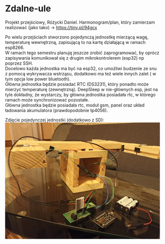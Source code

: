 # Zdalne-ule
Projekt przejściowy, Różycki Daniel. Harmonogram/plan, który zamierzam realizować (jako tako) -> https://tiny.pl/94gcx

Po wielu przejściach stworzono pojedynczą jednostkę mierzącą wagę, temperaturę wewnętrzną, zapisującą to na kartę działającą w ramach esp8266.  
W ramach tego semestru planuję jeszcze zrobić zaprogramować, by oprócz zapisywania komunikował się z drugim mikrokontrolerem (esp32) np poprzez SSH.  
Docelowo każda jednostka ma być na esp32, co umożliwi budzenie ze snu z pomocą wykrywacza wstrząsu, dodatkowo ma też wiele innych zalet ( w tym opcja low power bluetooth).  
Główna jednostka będzie posiadać RTC (DS3231), który ponadto może mierzyć temperaturę (zewnętrzną). DeepSleep w nie-głównych esp, jest na tyle dokładny, że wystarczy, by główna jednostka posiadała rtc, w którego ramach może synchronizować pozostałe.  
Główna jednostka będzie posiadała rtc, moduł gsm, panel oraz układ ładowania akumulatora (prawdopodobnie tp4056).  

Zdjęcie pojedynczej jednostki (dodatkowo z SD):
![offline_zbieranie_v3](/programy\offline_zbieranie_danych_v3/showcase_v3.jpg "Zestaw")
